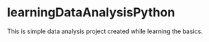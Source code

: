 # learningDataAnalysisPython
This is simple data analysis project created while learning the basics.
